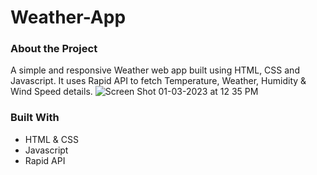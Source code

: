 # Weather-App

### About the Project
A simple and responsive Weather web app built using HTML, CSS and Javascript. It uses Rapid API to fetch Temperature, Weather, Humidity & Wind Speed details.
![Screen Shot 01-03-2023 at 12 35 PM](https://user-images.githubusercontent.com/87922695/222068228-a14c3aeb-94c5-470e-b0b5-74c2a456543f.png)

### Built With
* HTML & CSS
* Javascript
* Rapid API
